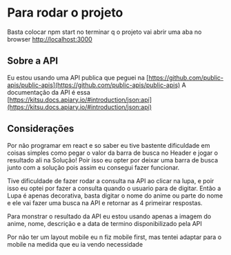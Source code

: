 # Para rodar o projeto

Basta colocar npm start no terminar q o projeto vai abrir uma aba no browser [http://localhost:3000](http://localhost:3000)

## Sobre a API

Eu estou usando uma API publica que peguei na [https://github.com/public-apis/public-apis](https://github.com/public-apis/public-apis)
A documentação da API é essa [https://kitsu.docs.apiary.io/#introduction/json:api](https://kitsu.docs.apiary.io/#introduction/json:api)

## Considerações 

Por não programar em react e so saber eu tive bastente dificuldade em coisas simples como pegar o valor da barra de busca no Header e jogar o resultado ali na Solução!
Poir isso eu opter por deixar uma barra de busca junto com a solução pois assim eu consegui fazer funcionar.

Tive dificuldade de fazer rodar a consulta na API ao clicar na lupa, e poir isso eu optei por fazer a consulta quando o usuario para de digitar. Então a Lupa é apenas decorativa, basta digitar o nome do anime ou parte do nome e ele vai fazer uma busca na API e retornar as 4 primeirar respostas.

Para monstrar o resultado da API eu estou usando apenas a imagem do anime, nome, descrição e a data de termino disponibilizado pela API

Por não ter um layout mobile eu n fiz mobile first, mas tentei adaptar para o mobile na medida que eu ia vendo necessidade 